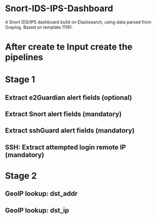 # Snort-IDS-IPS-Dashboard
A Snort IDS/IPS dashboard build on Elastisearch, using data parsed from Graylog. Based on template 11191.

# After create te Input create the pipelines

# Stage 1

## Extract e2Guardian alert fields (optional)
## Extract Snort alert fields (mandatory)
## Extract sshGuard alert fields (mandatory)
## SSH: Extract attempted login remote IP (mandatory)

# Stage 2

## GeoIP lookup: dst_addr
## GeoIP lookup: dst_ip
